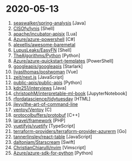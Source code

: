 # 2020-05-13

1. [seaswalker/spring-analysis](https://github.com/seaswalker/spring-analysis "Spring源码阅读") [Java]
2. [CISOfy/lynis](https://github.com/CISOfy/lynis "Lynis - Security auditing tool for Linux, macOS, and UNIX-based systems. Assists with compliance testing (HIPAA/ISO27001/PCI DSS) and system hardening. Agentless, and installation optional.") [Shell]
3. [apache/incubator-apisix](https://github.com/apache/incubator-apisix "Cloud-Native Microservices API Gateway") [Lua]
4. [Azure/azure-powershell](https://github.com/Azure/azure-powershell "Microsoft Azure PowerShell") [C#]
5. [alexellis/awesome-baremetal](https://github.com/alexellis/awesome-baremetal "Bare-metal is awesome. Let's share our favourite tools.") 
6. [LupusLeaks/EasyFN](https://github.com/LupusLeaks/EasyFN "(UPDATING PLEASE WAIT) With EasyFNBot you can easily create you own Fortnite Lobby Bot in less then 5 minutes which will be online forever!") [Shell]
7. [TheAlgorithms/Python](https://github.com/TheAlgorithms/Python "All Algorithms implemented in Python") [Python]
8. [Azure/azure-quickstart-templates](https://github.com/Azure/azure-quickstart-templates "Azure Quickstart Templates") [PowerShell]
9. [googleapis/googleapis](https://github.com/googleapis/googleapis "Public interface definitions of Google APIs.") [Starlark]
10. [liyasthomas/postwoman](https://github.com/liyasthomas/postwoman "👽 A free, fast and beautiful API request builder (web alternative to Postman) https://postwoman.io") [Vue]
11. [zeit/next.js](https://github.com/zeit/next.js "The React Framework") [JavaScript]
12. [public-apis/public-apis](https://github.com/public-apis/public-apis "A collective list of free APIs for use in software and web development.") [Python]
13. [kdn251/interviews](https://github.com/kdn251/interviews "Everything you need to know to get the job.") [Java]
14. [christophM/interpretable-ml-book](https://github.com/christophM/interpretable-ml-book "Book about interpretable machine learning") [JupyterNotebook]
15. [rfordatascience/tidytuesday](https://github.com/rfordatascience/tidytuesday "Official repo for the #tidytuesday project") [HTML]
16. [jlevy/the-art-of-command-line](https://github.com/jlevy/the-art-of-command-line "Master the command line, in one page") 
17. [ventoy/Ventoy](https://github.com/ventoy/Ventoy "A new bootable USB solution.") [C]
18. [protocolbuffers/protobuf](https://github.com/protocolbuffers/protobuf "Protocol Buffers - Google's data interchange format") [C++]
19. [laravel/framework](https://github.com/laravel/framework "") [PHP]
20. [vuetifyjs/vuetify](https://github.com/vuetifyjs/vuetify "🐉 Material Component Framework for Vue") [TypeScript]
21. [terraform-providers/terraform-provider-azurerm](https://github.com/terraform-providers/terraform-provider-azurerm "Terraform provider for Azure Resource Manager") [Go]
22. [tannerlinsley/react-table](https://github.com/tannerlinsley/react-table "⚛️ Hooks for building fast and extendable tables and datagrids for React") [JavaScript]
23. [daltoniam/Starscream](https://github.com/daltoniam/Starscream "Websockets in swift for iOS and OSX") [Swift]
24. [ChristianChiarulli/nvim](https://github.com/ChristianChiarulli/nvim "Neovim config") [Vimscript]
25. [Azure/azure-sdk-for-python](https://github.com/Azure/azure-sdk-for-python "This repository is for active development of the Azure SDK for Python. For consumers of the SDK we recommend visiting our public developer docs at https://docs.microsoft.com/en-us/python/azure/ or our versioned developer docs at https://azure.github.io/azure-sdk-for-python.") [Python]
